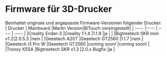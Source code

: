 # Firmware für 3D-Drucker
Beinhaltet originale und angepasste Firmware-Versionen folgender Drucker:
|      Drucker      |        Mainboard        |Marlin Version|BlTouch voreingestellt| 
|  :---:            |:---:                    | :---:        | :---:                |
|Creality Ender-3   |Creality 1.1.4           |1.1.9         |ja                    |
|                   |Bigtreetech SKR mini v1.2|2.0.5.3       |nein                  |
|Geeetech A20T      |Geeetech GT2560          |1.1.7         |nein                  |
|Geeetech i3 Pro W  |Geeetech GT2560          |coming soon!  |coming soon!          |
|Tronxy X5SA        |Bigtreetech SKR v1.3     |2.0.x Bugfix  |ja                    |
